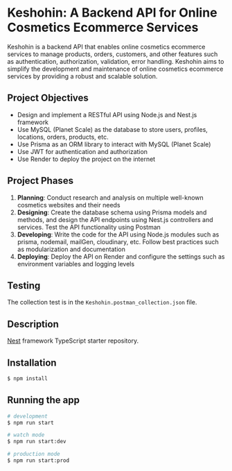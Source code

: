 # Keshohin: A Backend API for Online Cosmetics Ecommerce Services

Keshohin is a backend API that enables online cosmetics ecommerce services to manage products, orders, customers, and other features such as authentication, authorization, validation, error handling. Keshohin aims to simplify the development and maintenance of online cosmetics ecommerce services by providing a robust and scalable solution.

## Project Objectives

- Design and implement a RESTful API using Node.js and Nest.js framework
- Use MySQL (Planet Scale) as the database to store users, profiles, locations, orders, products, etc.
- Use Prisma as an ORM library to interact with MySQL (Planet Scale)
- Use JWT for authentication and authorization
- Use Render to deploy the project on the internet

## Project Phases

1. **Planning**: Conduct research and analysis on multiple well-known cosmetics websites and their needs
2. **Designing**: Create the database schema using Prisma models and methods, and design the API endpoints using Nest.js controllers and services. Test the API functionality using Postman
3. **Developing**: Write the code for the API using Node.js modules such as prisma, nodemail, mailGen, cloudinary, etc. Follow best practices such as modularization and documentation
4. **Deploying**: Deploy the API on Render and configure the settings such as environment variables and logging levels

## Testing

The collection test is in the `Keshohin.postman_collection.json` file.

## Description

[Nest](https://github.com/nestjs/nest) framework TypeScript starter repository.

## Installation

```bash
$ npm install
```

## Running the app

```bash
# development
$ npm run start

# watch mode
$ npm run start:dev

# production mode
$ npm run start:prod
```
